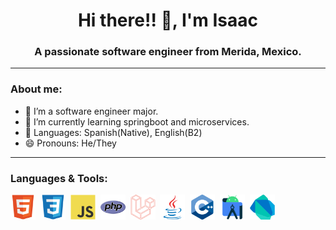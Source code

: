 <div>
  <h1 align="center"> Hi there!! 👋, I'm Isaac </h1>
  <h3 align="center"> A passionate software engineer from Merida, Mexico. </h3>
</div> 

---
### About me:
- 🔭 I’m a software engineer major.
- 🌱 I’m currently learning springboot and microservices.
- 💬 Languages: Spanish(Native), English(B2)
- 😄 Pronouns: He/They

---
<div>
  <h3> Languages & Tools: </h3>
  <img src="https://github.com/devicons/devicon/blob/master/icons/html5/html5-original.svg" title="HTML" alt="HTML" width="40" height="40" />&nbsp;
  <img src="https://github.com/devicons/devicon/blob/master/icons/css3/css3-original.svg" title="CSS" alt="CSS" width="40" height="40" />&nbsp;
  <img src="https://github.com/devicons/devicon/blob/master/icons/javascript/javascript-original.svg" title="JS" alt="JS" width="40" height="40" />&nbsp;
  <img src="https://github.com/devicons/devicon/blob/master/icons/php/php-original.svg" title="php" alt="php" width="40" height="40" />&nbsp;
  <img src="https://github.com/devicons/devicon/blob/master/icons/laravel/laravel-line.svg" title="LARAVEL" alt="LARAVEL" width="40" height="40" />&nbsp;
  <img src="https://github.com/devicons/devicon/blob/master/icons/java/java-original.svg" title="JAVA" alt="JAVA" width="40" height="40" />&nbsp;
  <img src="https://github.com/devicons/devicon/blob/master/icons/cplusplus/cplusplus-original.svg" title="C++" alt="C++" width="40" height="40" />&nbsp;
  <img src="https://github.com/devicons/devicon/blob/master/icons/androidstudio/androidstudio-original.svg" title="AndStudio" alt="AndroidStudio" width="40" height="40" />&nbsp;
  <img src="https://github.com/devicons/devicon/blob/master/icons/dart/dart-original.svg" title="Dart" alt="Dart" width="40" height="40" />&nbsp;
</div> 
<!--
**IsaacEhuan/IsaacEhuan** is a ✨ _special_ ✨ repository because its `README.md` (this file) appears on your GitHub profile.

Here are some ideas to get you started:

- 🔭 I’m currently working on ...
- 🌱 I’m currently learning ...
- 👯 I’m looking to collaborate on ...
- 🤔 I’m looking for help with ...
- 💬 Ask me about ...
- 📫 How to reach me: ...
- 😄 Pronouns: ...
- ⚡ Fun fact: ...

- PROGRAMING LANGUAGES
-->
